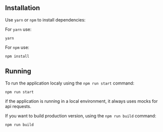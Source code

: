 ## Installation

Use `yarn` or `npm` to install dependencies:

For `yarn` use: 
```shell
yarn
```

For `npm` use:
```shell
npm install
```

## Running

To run the application localy using the `npm run start` command:

```shell
npm run start
```

if the application is running in a local environment, it  always uses mocks for api requests.

If you want to build production version, using the `npm run build` command:

```shell
npm run build
```
